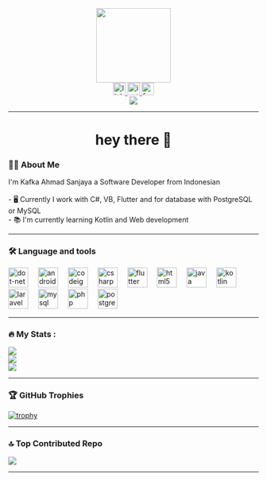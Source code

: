 <div align="center">
  <img height="150" src="https://media.giphy.com/media/M9gbBd9nbDrOTu1Mqx/giphy.gif"  />
</div>

<div align="center">
  <a href="https://www.linkedin.com/in/kafka-ahmad-sanjaya-110404318?utm_source=share&utm_campaign=share_via&utm_content=profile&utm_medium=android_app" target="_blank">
    <img src="https://img.shields.io/static/v1?message=LinkedIn&logo=linkedin&label=&color=0077B5&logoColor=white&labelColor=&style=for-the-badge" height="25" alt="linkedin logo"  />
  </a>
  <a href="https://www.instagram.com/kafkahmd/" target="_blank">
    <img src="https://img.shields.io/static/v1?message=Instagram&logo=instagram&label=&color=E4405F&logoColor=white&labelColor=&style=for-the-badge" height="25" alt="instagram logo"  />
  </a>
  <a href="https://www.facebook.com/kafka.sanjaya.3" target="_blank">
    <img src="https://img.shields.io/static/v1?message=Facebook&logo=facebook&label=&color=1877F2&logoColor=white&labelColor=&style=for-the-badge" height="25" alt="facebook logo"  />
  </a>
</div>


<div align="center">
  <img src="https://visitor-badge.laobi.icu/badge?page_id=kapkaaa.kapkaaa&"  />
</div>

---


<h1 align="center">hey there 👋</h1>


<h3 align="left">👩‍💻  About Me</h3>

<p align="left">I'm Kafka Ahmad Sanjaya a Software Developer from Indonesian<br><br>- 🖥 Currently I work with C#, VB, Flutter and for database with PostgreSQL or MySQL<br>- 📚 I'm currently learning Kotlin and Web development</p>

---

<h3 align="left">🛠 Language and tools</h3>

<div align="left">
  <img src="https://cdn.jsdelivr.net/gh/devicons/devicon/icons/dot-net/dot-net-plain-wordmark.svg" height="40" alt="dot-net logo"  />
  <img width="12" />
  <img src="https://cdn.jsdelivr.net/gh/devicons/devicon/icons/android/android-original.svg" height="40" alt="android logo"  />
  <img width="12" />
  <img src="https://cdn.jsdelivr.net/gh/devicons/devicon/icons/codeigniter/codeigniter-plain.svg" height="40" alt="codeigniter logo"  />
  <img width="12" />
  <img src="https://cdn.jsdelivr.net/gh/devicons/devicon/icons/csharp/csharp-original.svg" height="40" alt="csharp logo"  />
  <img width="12" />
  <img src="https://cdn.jsdelivr.net/gh/devicons/devicon/icons/flutter/flutter-original.svg" height="40" alt="flutter logo"  />
  <img width="12" />
  <img src="https://cdn.jsdelivr.net/gh/devicons/devicon/icons/html5/html5-original.svg" height="40" alt="html5 logo"  />
  <img width="12" />
  <img src="https://cdn.jsdelivr.net/gh/devicons/devicon/icons/java/java-original.svg" height="40" alt="java logo"  />
  <img width="12" />
  <img src="https://cdn.jsdelivr.net/gh/devicons/devicon/icons/kotlin/kotlin-original.svg" height="40" alt="kotlin logo"  />
  <img width="12" />
  <img src="https://cdn.jsdelivr.net/gh/devicons/devicon/icons/laravel/laravel-line.svg" height="40" alt="laravel logo"  />
  <img width="12" />
  <img src="https://cdn.jsdelivr.net/gh/devicons/devicon/icons/mysql/mysql-original-wordmark.svg" height="40" alt="mysql logo"  />
  <img width="12" />
  <img src="https://cdn.jsdelivr.net/gh/devicons/devicon/icons/php/php-original.svg" height="40" alt="php logo"  />
  <img width="12" />
  <img src="https://cdn.jsdelivr.net/gh/devicons/devicon/icons/postgresql/postgresql-original.svg" height="40" alt="postgresql logo"  />
</div>

---

<h3 align="left">🔥   My Stats :</h3>

![](https://github-readme-stats-gules-six-50.vercel.app/api?username=kapkaaa&theme=merko&hide_border=false&include_all_commits=true&count_private=false)<br/>
![](https://nirzak-streak-stats.vercel.app/?user=kapkaaa&theme=merko&hide_border=false)<br/>
![](https://github-readme-stats-gules-six-50.vercel.app/api/top-langs/?username=kapkaaa&theme=merko&hide_border=false&include_all_commits=true&count_private=false&layout=compact)

---

### 🏆 GitHub Trophies

[![trophy](https://github-trophies.vercel.app/?username=kapkaaa&theme=onedark)](https://github.com/kapkaaa/github-trophies)

---

### 🔝 Top Contributed Repo

![](https://github-contributor-stats.vercel.app/api?username=kapkaaa&limit=5&theme=dark&combine_all_yearly_contributions=true)

---